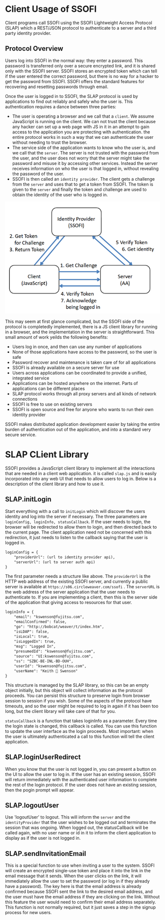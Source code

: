 # Client Usage of SSOFI

Client programs call SSOFI using the SSOFI Lightweight Access Protocol (SLAP) which a REST/JSON protocol
to authenticate to a server and a third party identity provider.

## Protocol Overview

Users log into SSOFI in the normal way: they enter a password.  This password is transferred only over a secure encrypted link, and it is shared only with the SSOFI server.  SSOFI stores an encrypted token which can tell if the user entered the correct password, but there is no way for a hacker to get the password from SSOFI.  SSOFI offers the standard features for recovering and resetting passwords through email.

Once the user is logged in to SSOFI, the SLAP protocol is used by applications to find out reliably and safely who the user is. This authentication requires a dance between three parties:

* The user is operating a browser and we call that a `client`.  We assume JavaScript is running on the client.  We can not trust the client because any hacker can set up a web page with JS in it in an attempt to gain access to the application you are protecting with authentication.   the entire protocol works in such a way that we can authenticate the user without needing to trust the browser.
* The service side of the application wants to know who the user is, and we call that the `server`.  The server is not trusted with the password from the user, and the user does not worry that the server might take the password and misuse it by accessing other services.  Instead the server receives information on who the user is that logged in, without revealing the password of the user.
* SSOFI is then called an `identity provider`.  The client gets a challenge from the `server` and uses that to get a token from SSOFI.  The token is given to the `server` and finally the token and challenge are used to obtain the identity of the user who is logged in.  

![protocol image](protocol-1.png)

This may seem at first glance complicated, but the SSOFI side of the protocol is completedly implemented, there is a JS client library for running in a browser, and the implementation in the server is straightforward.  This small amount of work yeilds the following benefits:

* Users log in once, and then can use any number of applications
* None of those applications have access to the password, so the user is safe
* Password recover and maintenance is taken care of for all applications
* SSOFI is already available on a secure server for use
* Users across applications can be coordinated to provide a unified, integrated service
* Applications can be hosted anywhere on the internet.  Parts of applications can be different places
* SLAP protocol works through all proxy servers and all kinds of network connections
* SSOFI is free to use on existing servers
* SSOFI is open source and free for anyone who wants to run their own identity provider

SSOFI makes distributed application development easier by taking the entire burden of authentication out of the application, and into a standard very secure service.

# SLAP CLient Library

SSOFI provides a JavaScript client library to implement all the interactions that are needed in a client web application.  it is called `slap.js` and is easily incorporated into any web UI that needs to allow users to log in.  Below is a description of the client library and how to use it.

## SLAP.initLogin

Start everything with a call to `initLogin` which will discover the users identity and log into
the server if necessary.  The three parameters are `loginConfig, loginInfo, statusCallback`.  If the user needs to login, the browser will be redirected to allow them to login, and then directed back to the current page.  The client application need not be concerned with this redirection, it just needs to listen to the callback saying that the user is logged in.

```
loginConfig = {
    "providerUrl": (url to identity provider api),
    "serverUrl": (url to server auth api)
}
```

The first parameter needs a structure like above.  The `providerUrl` is the HTTP web address of the existing SSOFI server, and currently a public server is available at `https://s06.circleweaver.com/ssofi` .  The `serverURL` is the web address of the server application that the user needs to authenticate to.  If you are implementing a client, then this is the server side of the application that giving access to resources for that user.  


```
loginInfo = {
    "email": "kswenson@fujitsu.com",
    "emailConfirmed": false,
    "go": "http://bobcat/weaver/t/index.htm",
    "isLDAP": false,
    "isLocal": true,
    "isLoggedIn": true,
    "msg": "Logged In",
    "presumedId": "kswenson@fujitsu.com",
    "source": "UI:kswenson@fujitsu.com",
    "ss": "SZBC-BE-INL-BD-OUH",
    "userId": "kswenson@fujitsu.com",
    "userName": "Keith 🥴 Swenson"
}
```

This structure is managed by the SLAP library, so this can be an empty object initially, but this object will collect information as the protocol proceeds.  You can persist this structure to preserve login from browser session to session if you wish.  Some of the aspects of the protocol have timeouts, and so the user might be required to log in again if it has been too long, but the client library will take care of that for you.

`statusCallback` is a function that takes loginInfo as a parameter.  Every time
the login state is changed, this callback is called.  You can use this function to update the user interface as the login proceeds.  Most important: when the user is ultimately authenticated a call to this function will tell the client application.

## SLAP.loginUserRedirect

When you know that the user is not logged in, you can present a button on the UI to allow the user to log in.  If the user has an existing session, SSOFI will return immediately with the authenticated user information to complete the rest of the login protocol.  If the user does not have an existing session, then the pogin prompt will appear.

## SLAP.logoutUser

Use 'logoutUser' to logout.  This will inform the `server` and the `identityProvider` that the user wishes to be logged out and terminates the session that was ongoing.   When logged out, the statusCallback will be called again, with no user name or id in it to inform the client application to display as if the user is not logged in.

## SLAP.sendInvitationEmail

This is a special function to use when inviting a user to the system.  SSOFI will create an encrypted single-use token and place it into the link in the email message that it sends.  When the user clicks on the link, it will immediately allow the user to set the password (or log in if they already have a password).  The key here is that the email address is already confirmed because SSOFI sent the link to the desired email address, and the user must have the email address if they are clicking on the link.  Without this feature the user would need to confirm their email address separately.  This function is not normally required, but it just saves a step in the signup process for new users.



